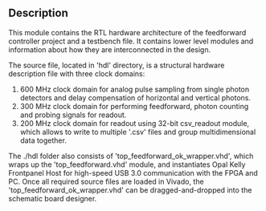 ## Description

This module contains the RTL hardware architecture of the feedforward controller project and a testbench file. It contains lower level modules and information about how they are interconnected in the design.

The source file, located in 'hdl' directory, is a structural hardware description file with three clock domains: 

1. 600 MHz clock domain for analog pulse sampling from single photon detectors and delay compensation of horizontal and vertical photons.
2. 300 MHz clock domain for performing feedforward, photon counting and probing signals for readout.
3. 200 MHz clock domain for readout using 32-bit csv_readout module, which allows to write to multiple '.csv' files and group multidimensional data together.

The ./hdl folder also consists of 'top_feedforward_ok_wrapper.vhd', which wraps up the 'top_feedforward.vhd' module, and instantiates Opal Kelly Frontpanel Host for high-speed USB 3.0 communication with the FPGA and PC. Once all required source files are loaded in Vivado, the 'top_feedforward_ok_wrapper.vhd' can be dragged-and-dropped into the schematic board designer.

